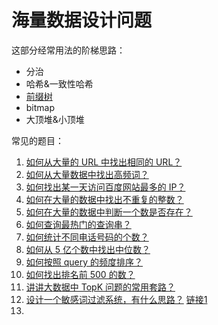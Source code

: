 # 海量数据设计问题


这部分经常用法的阶梯思路：

- 分治
- 哈希&一致性哈希
- [前缀树](https://segmentfault.com/a/1190000040801084)
- bitmap
- 大顶堆&小顶堆

常见的题目：

1. [如何从大量的 URL 中找出相同的 URL？](https://github.com/doocs/advanced-java/blob/main/docs/big-data/find-common-urls.md)
2. [如何从大量数据中找出高频词？](https://github.com/doocs/advanced-java/blob/main/docs/big-data/find-top-100-words.md)
3. [如何找出某一天访问百度网站最多的 IP？](https://github.com/doocs/advanced-java/blob/main/docs/big-data/find-top-1-ip.md)
4. [如何在大量的数据中找出不重复的整数？](https://github.com/doocs/advanced-java/blob/main/docs/big-data/find-no-repeat-number.md)
5. [如何在大量的数据中判断一个数是否存在？](https://github.com/doocs/advanced-java/blob/main/docs/big-data/find-a-number-if-exists.md)
6. [如何查询最热门的查询串？](https://github.com/doocs/advanced-java/blob/main/docs/big-data/find-hotest-query-string.md)
7. [如何统计不同电话号码的个数？](https://github.com/doocs/advanced-java/blob/main/docs/big-data/count-different-phone-numbers.md)
8. [如何从 5 亿个数中找出中位数？](https://github.com/doocs/advanced-java/blob/main/docs/big-data/find-mid-value-in-500-millions.md)
9. [如何按照 query 的频度排序？](https://github.com/doocs/advanced-java/blob/main/docs/big-data/sort-the-query-strings-by-counts.md)
10. [如何找出排名前 500 的数？](https://github.com/doocs/advanced-java/blob/main/docs/big-data/find-rank-top-500-numbers.md)
11. [讲讲大数据中 TopK 问题的常用套路？](https://github.com/doocs/advanced-java/blob/main/docs/big-data/topk-problems-and-solutions.md)
12. [设计一个敏感词过滤系统，有什么思路？](https://zhuanlan.zhihu.com/p/65115496) [链接1](https://github.com/Snailclimb/JavaGuide/blob/main/docs/system-design/security/sentive-words-filter.md)
13.     